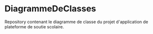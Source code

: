 # DiagrammeDeClasses
Repository contenant le diagramme de classe du projet d'application de plateforme de soutie scolaire.
